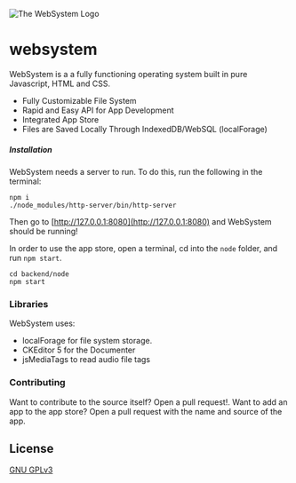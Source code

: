 ![The WebSystem Logo](https://raw.githubusercontent.com/UltimatePro-Grammer/websystem/master/favicon/android-chrome-192x192.png)
# websystem
WebSystem is a a fully functioning operating system built in pure Javascript, HTML and CSS.

  - Fully Customizable File System
  - Rapid and Easy API for App Development
  - Integrated App Store
  - Files are Saved Locally Through IndexedDB/WebSQL (localForage)

##### Installation
WebSystem needs a server to run. To do this, run the following in the terminal:
```
npm i
./node_modules/http-server/bin/http-server
```
Then go to [http://127.0.0.1:8080](http://127.0.0.1:8080) and WebSystem should be running!

In order to use the app store, open a terminal, cd into the `node` folder, and run `npm start`.
```
cd backend/node
npm start
```

### Libraries
WebSystem uses:
- localForage for file system storage.
- CKEditor 5 for the Documenter
- jsMediaTags to read audio file tags


### Contributing
Want to contribute to the source itself? Open a pull request!.
Want to add an app to the app store? Open a pull request with the name and source of the app.

License
----
[GNU GPLv3](https://www.gnu.org/licenses/gpl-3.0.en.html "GNU GPLv3 License")
